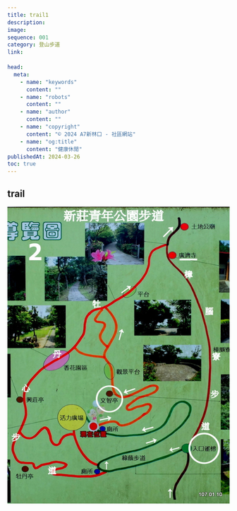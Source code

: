 ```yaml
---
title: trail1
description:
image:
sequence: 001
category: 登山步道
link:

head:
  meta:
    - name: "keywords"
      content: ""
    - name: "robots"
      content: ""
    - name: "author"
      content: ""
    - name: "copyright"
      content: "© 2024 A7新林口 - 社區網站"
    - name: "og:title"
      content: "健康休閒"
publishedAt: 2024-03-26
toc: true
---
```


## trail

![t001-01.jpeg](/images/trail/t001-01.jpeg)
